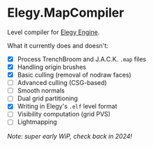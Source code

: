 
# Elegy.MapCompiler

Level compiler for [Elegy Engine](https://github.com/ElegyEngine).

What it currently does and doesn't:
* [x] Process TrenchBroom and J.A.C.K. `.map` files
* [x] Handling origin brushes
* [x] Basic culling (removal of nodraw faces)
* [ ] Advanced culling (CSG-based) 
* [ ] Smooth normals
* [ ] Dual grid partitioning
* [x] Writing in Elegy's `.elf` level format
* [ ] Visibility computation (grid PVS)
* [ ] Lightmapping

*Note: super early WiP, check back in 2024!*
